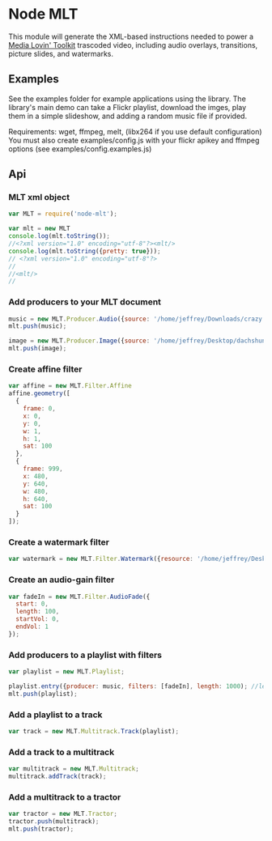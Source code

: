 # Node MLT

This module will generate the XML-based instructions needed to power a [Media Lovin' Toolkit](http://www.mltframework.org/) trascoded video, including audio overlays, transitions, picture slides, and watermarks.

## Examples

See the examples folder for example applications using the library. The library's main demo can take a Flickr playlist, download the imges, play them in a simple slideshow, and adding a random music file if provided.

Requirements: wget, ffmpeg, melt, (libx264 if you use default configuration)
You must also create examples/config.js with your flickr apikey and ffmpeg options (see examples/config.examples.js)

## Api

### MLT xml object
```js
var MLT = require('node-mlt');

var mlt = new MLT
console.log(mlt.toString());
//<?xml version="1.0" encoding="utf-8"?><mlt/>
console.log(mlt.toString({pretty: true}));
// <?xml version="1.0" encoding="utf-8"?>
//
//<mlt/>
//
```

### Add producers to your MLT document
```js
music = new MLT.Producer.Audio({source: '/home/jeffrey/Downloads/crazy.mp3'});
mlt.push(music);

image = new MLT.Producer.Image({source: '/home/jeffrey/Desktop/dachshund.jpg'});
mlt.push(image);
```

### Create affine filter
```js
var affine = new MLT.Filter.Affine
affine.geometry([
  {
    frame: 0,
    x: 0,
    y: 0,
    w: 1,
    h: 1,
    sat: 100
  },
  {
    frame: 999,
    x: 480,
    y: 640,
    w: 480,
    h: 640,
    sat: 100
  } 
]);
```

### Create a watermark filter
```js
var watermark = new MLT.Filter.Watermark({resource: '/home/jeffrey/Desktop/signature.jpg'});
```

### Create an audio-gain filter
```js
var fadeIn = new MLT.Filter.AudioFade({
  start: 0,
  length: 100,
  startVol: 0,
  endVol: 1
});
```

### Add producers to a playlist with filters
```js
var playlist = new MLT.Playlist;

playlist.entry({producer: music, filters: [fadeIn], length: 1000); //length is in frames
mlt.push(playlist);
```

### Add a playlist to a track
```js
var track = new MLT.Multitrack.Track(playlist);
```

### Add a track to a multitrack
```js
var multitrack = new MLT.Multitrack;
multitrack.addTrack(track);
```

### Add a multitrack to a tractor
```js
var tractor = new MLT.Tractor;
tractor.push(multitrack);
mlt.push(tractor);
```
